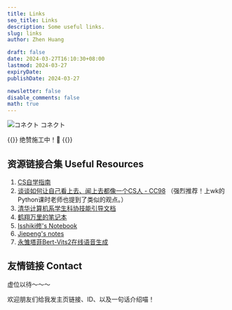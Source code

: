 ```yaml
---
title: Links
seo_title: Links
description: Some useful links.
slug: links
author: Zhen Huang

draft: false
date: 2024-03-27T16:10:30+08:00
lastmod: 2024-03-27
expiryDate: 
publishDate: 2024-03-27

newsletter: false
disable_comments: false
math: true
---
```


![コネクト](links-banner.png#small)
<span class="caption">コネクト</span>

{{<notice info>}}
绝赞施工中！🚧
{{</notice>}}

## 资源链接合集 Useful Resources

1. [CS自学指南](https://csdiy.wiki/)
2. [谈谈如何让自己看上去、闻上去都像一个CS人 - CC98](https://www.cc98.org/topic/5370849)
（强烈推荐！上wk的Python课时老师也提到了类似的观点。）
3. [清华计算机系学生科协技能引导文档](https://docs.net9.org/)
4. [鹤翔万里的笔记本](https://note.tonycrane.cc/)
5. [Isshiki修's Notebook](https://note.isshikih.top/)
6. [Jiepeng's notes](https://note.jiepeng.tech/)
7. [永雏塔菲Bert-Vits2在线语音生成](https://huggingface.co/spaces/digitalxingtong/Taffy-Bert-VITS2)

## 友情链接 Contact

虚位以待～～～

欢迎朋友们给我发主页链接、ID、以及一句话介绍喵！
